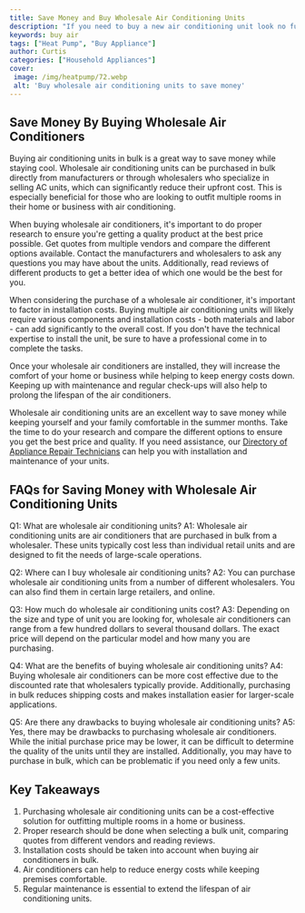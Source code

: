 ```yaml
---
title: Save Money and Buy Wholesale Air Conditioning Units
description: "If you need to buy a new air conditioning unit look no further Find out how you can save money and shop wholesale to get the best deal"
keywords: buy air
tags: ["Heat Pump", "Buy Appliance"]
author: Curtis
categories: ["Household Appliances"]
cover: 
 image: /img/heatpump/72.webp
 alt: 'Buy wholesale air conditioning units to save money'
---
```

## Save Money By Buying Wholesale Air Conditioners

Buying air conditioning units in bulk is a great way to save money while staying cool. Wholesale air conditioning units can be purchased in bulk directly from manufacturers or through wholesalers who specialize in selling AC units, which can significantly reduce their upfront cost. This is especially beneficial for those who are looking to outfit multiple rooms in their home or business with air conditioning.

When buying wholesale air conditioners, it's important to do proper research to ensure you're getting a quality product at the best price possible. Get quotes from multiple vendors and compare the different options available. Contact the manufacturers and wholesalers to ask any questions you may have about the units. Additionally, read reviews of different products to get a better idea of which one would be the best for you.

When considering the purchase of a wholesale air conditioner, it's important to factor in installation costs. Buying multiple air conditioning units will likely require various components and installation costs - both materials and labor - can add significantly to the overall cost. If you don't have the technical expertise to install the unit, be sure to have a professional come in to complete the tasks.

Once your wholesale air conditioners are installed, they will increase the comfort of your home or business while helping to keep energy costs down. Keeping up with maintenance and regular check-ups will also help to prolong the lifespan of the air conditioners.

Wholesale air conditioning units are an excellent way to save money while keeping yourself and your family comfortable in the summer months. Take the time to do your research and compare the different options to ensure you get the best price and quality. If you need assistance, our [Directory of Appliance Repair Technicians](./pages/appliance-repair-technicians) can help you with installation and maintenance of your units.

## FAQs for Saving Money with Wholesale Air Conditioning Units

Q1: What are wholesale air conditioning units? 
A1: Wholesale air conditioning units are air conditioners that are purchased in bulk from a wholesaler. These units typically cost less than individual retail units and are designed to fit the needs of large-scale operations.

Q2: Where can I buy wholesale air conditioning units? 
A2: You can purchase wholesale air conditioning units from a number of different wholesalers. You can also find them in certain large retailers, and online.

Q3: How much do wholesale air conditioning units cost? 
A3: Depending on the size and type of unit you are looking for, wholesale air conditioners can range from a few hundred dollars to several thousand dollars. The exact price will depend on the particular model and how many you are purchasing.

Q4: What are the benefits of buying wholesale air conditioning units? 
A4: Buying wholesale air conditioners can be more cost effective due to the discounted rate that wholesalers typically provide. Additionally, purchasing in bulk reduces shipping costs and makes installation easier for larger-scale applications.

Q5: Are there any drawbacks to buying wholesale air conditioning units?
A5: Yes, there may be drawbacks to purchasing wholesale air conditioners. While the initial purchase price may be lower, it can be difficult to determine the quality of the units until they are installed. Additionally, you may have to purchase in bulk, which can be problematic if you need only a few units.

## Key Takeaways

1. Purchasing wholesale air conditioning units can be a cost-effective solution for outfitting multiple rooms in a home or business. 
2. Proper research should be done when selecting a bulk unit, comparing quotes from different vendors and reading reviews. 
3. Installation costs should be taken into account when buying air conditioners in bulk. 
4. Air conditioners can help to reduce energy costs while keeping premises comfortable. 
5. Regular maintenance is essential to extend the lifespan of air conditioning units.
